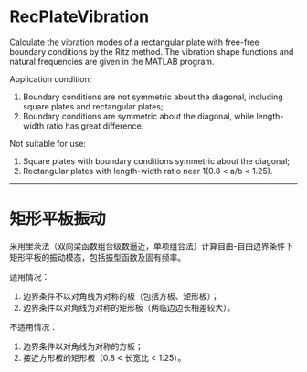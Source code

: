 # RecPlateVibration

Calculate the vibration modes of a rectangular plate with free-free boundary conditions by the Ritz method. The vibration shape functions and natural frequencies are given in the MATLAB program.

Application condition:
1. Boundary conditions are not symmetric about the diagonal, including square plates and rectangular plates;
2. Boundary conditions are symmetric about the diagonal, while length-width ratio has great difference.

Not suitable for use:
1. Square plates with boundary conditions symmetric about the diagonal;
2. Rectangular plates with length-width ratio near 1(0.8 < a/b < 1.25).

---

# 矩形平板振动

采用里茨法（双向梁函数组合级数逼近，单项组合法）计算自由-自由边界条件下矩形平板的振动模态，包括振型函数及固有频率。

适用情况：
1. 边界条件不以对角线为对称的板（包括方板、矩形板）；
2. 边界条件以对角线为对称的矩形板（两临边边长相差较大）。

不适用情况：
1. 边界条件以对角线为对称的方板；
2. 接近方形板的矩形板（0.8 < 长宽比 < 1.25）。
